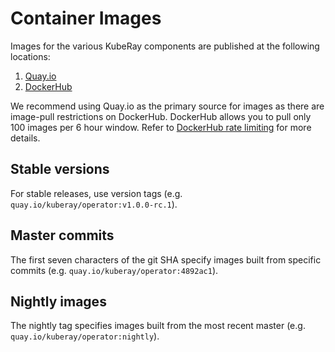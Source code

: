 # Container Images

Images for the various KubeRay components are published at the following locations:

1. [Quay.io](https://quay.io/organization/kuberay)
2. [DockerHub](https://hub.docker.com/u/kuberay)

We recommend using Quay.io as the primary source for images as there are image-pull restrictions on DockerHub. DockerHub allows you to pull only 100 images per 6 hour window. Refer to [DockerHub rate limiting](https://docs.docker.com/docker-hub/download-rate-limit/) for more details.

## Stable versions

For stable releases, use version tags (e.g. `quay.io/kuberay/operator:v1.0.0-rc.1`).

## Master commits

The first seven characters of the git SHA specify images built from specific commits
(e.g. `quay.io/kuberay/operator:4892ac1`).

## Nightly images

The nightly tag specifies images built from the most recent master (e.g. `quay.io/kuberay/operator:nightly`).
